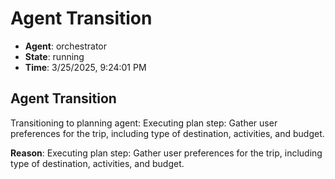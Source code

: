 # Agent Transition

- **Agent**: orchestrator
- **State**: running
- **Time**: 3/25/2025, 9:24:01 PM

## Agent Transition

Transitioning to planning agent: Executing plan step: Gather user preferences for the trip, including type of destination, activities, and budget.

**Reason**: Executing plan step: Gather user preferences for the trip, including type of destination, activities, and budget.

